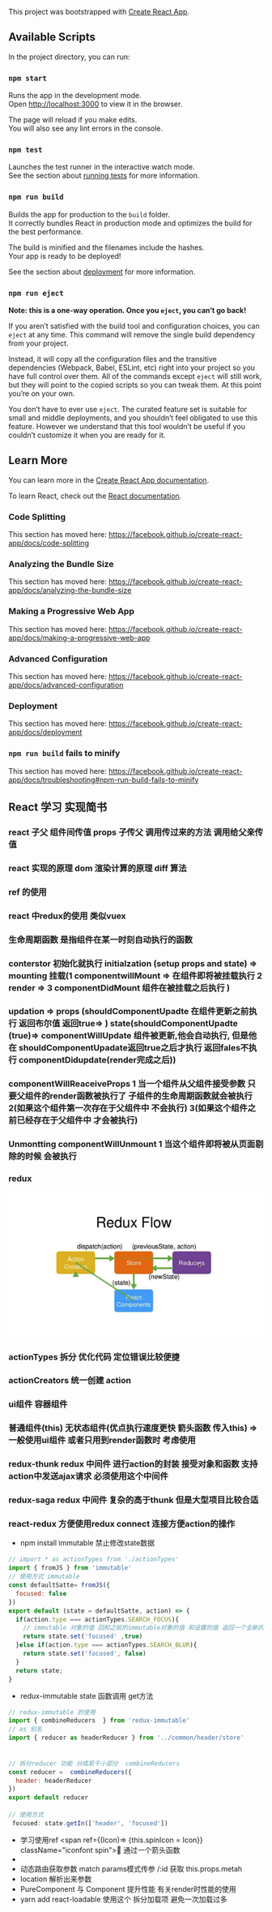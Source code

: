 This project was bootstrapped with [Create React App](https://github.com/facebook/create-react-app).

## Available Scripts

In the project directory, you can run:

### `npm start`

Runs the app in the development mode.<br>
Open [http://localhost:3000](http://localhost:3000) to view it in the browser.

The page will reload if you make edits.<br>
You will also see any lint errors in the console.

### `npm test`

Launches the test runner in the interactive watch mode.<br>
See the section about [running tests](https://facebook.github.io/create-react-app/docs/running-tests) for more information.

### `npm run build`

Builds the app for production to the `build` folder.<br>
It correctly bundles React in production mode and optimizes the build for the best performance.

The build is minified and the filenames include the hashes.<br>
Your app is ready to be deployed!

See the section about [deployment](https://facebook.github.io/create-react-app/docs/deployment) for more information.

### `npm run eject`

**Note: this is a one-way operation. Once you `eject`, you can’t go back!**

If you aren’t satisfied with the build tool and configuration choices, you can `eject` at any time. This command will remove the single build dependency from your project.

Instead, it will copy all the configuration files and the transitive dependencies (Webpack, Babel, ESLint, etc) right into your project so you have full control over them. All of the commands except `eject` will still work, but they will point to the copied scripts so you can tweak them. At this point you’re on your own.

You don’t have to ever use `eject`. The curated feature set is suitable for small and middle deployments, and you shouldn’t feel obligated to use this feature. However we understand that this tool wouldn’t be useful if you couldn’t customize it when you are ready for it.

## Learn More

You can learn more in the [Create React App documentation](https://facebook.github.io/create-react-app/docs/getting-started).

To learn React, check out the [React documentation](https://reactjs.org/).

### Code Splitting

This section has moved here: https://facebook.github.io/create-react-app/docs/code-splitting

### Analyzing the Bundle Size

This section has moved here: https://facebook.github.io/create-react-app/docs/analyzing-the-bundle-size

### Making a Progressive Web App

This section has moved here: https://facebook.github.io/create-react-app/docs/making-a-progressive-web-app

### Advanced Configuration

This section has moved here: https://facebook.github.io/create-react-app/docs/advanced-configuration

### Deployment

This section has moved here: https://facebook.github.io/create-react-app/docs/deployment

### `npm run build` fails to minify

This section has moved here: https://facebook.github.io/create-react-app/docs/troubleshooting#npm-run-build-fails-to-minify
## React 学习  实现简书  
### react 子父 组件间传值 props   子传父 调用传过来的方法 调用给父亲传值

### react 实现的原理  dom 渲染计算的原理   diff  算法

### ref 的使用

### react 中redux的使用  类似vuex   

### 生命周期函数 是指组件在某一时刻自动执行的函数

### conterstor 初始化就执行  initialzation (setup props and state) =>  mounting 挂载(1 componentwillMount => 在组件即将被挂载执行 2 render => 3 componentDidMount 组件在被挂载之后执行 )

### updation  => props (shouldComponentUpadte 在组件更新之前执行 返回布尔值 返回true=> )   state(shouldComponentUpadte (true)=>  componentWillUpdate 组件被更新,他会自动执行, 但是他在 shouldComponentUpadate返回true之后才执行 返回fales不执行   componentDidupdate(render完成之后)) 

### componentWillReaceiveProps 1 当一个组件从父组件接受参数  只要父组件的render函数被执行了 子组件的生命周期函数就会被执行 2(如果这个组件第一次存在于父组件中 不会执行) 3(如果这个组件之前已经存在于父组件中 才会被执行)

### Unmontting   componentWillUnmount 1 当这个组件即将被从页面剔除的时候 会被执行

### redux
![redux](./history/redux.png 'react redux')

### actionTypes 拆分  优化代码  定位错误比较便捷
### actionCreators 统一创建 action

### ui组件 容器组件

### 普通组件(this)   无状态组件(优点执行速度更快 箭头函数  传入this) => 一般使用ui组件  或者只用到render函数时  考虑使用

### redux-thunk   redux 中间件 进行action的封装  接受对象和函数 支持action中发送ajax请求 必须使用这个中间件

### redux-saga  redux 中间件 复杂的高于thunk  但是大型项目比较合适

### react-redux 方便使用redux  connect 连接方便action的操作

- npm install immutable  禁止修改state数据

```javascript
// import * as actionTypes from './actionTypes'
import { fromJS } from 'immutable'
// 使用方式 immutable
const defaultSatte= fromJS({
  focused: false
})
export default (state = defaultSatte, action) => {
  if(action.type === actionTypes.SEARCH_FOCUS){
    // immutable 对象的值 回和之前的immutable对象的值 和设置的值 返回一个全新的对象
    return state.set('focused' ,true)
  }else if(action.type === actionTypes.SEARCH_BLUR){
    return state.set('focused', false)
  }
  return state;
}

```
- redux-immutable   state  函数调用 get方法
```javascript
// redux-immutable 的使用
import { combineReducers  } from 'redux-immutable'
// as 别名
import { reducer as headerReducer } from '../common/header/store'


// 拆分reducer 功能 分成若干小部分  combineReducers
const reducer =  combineReducers({
  header: headerReducer
})
export default reducer

// 使用方式
 focused: state.getIn(['header', 'focused'])
```
- 学习使用ref <span ref={(Icon)=> {this.spinIcon = Icon}} className="iconfont spin">&#xe60e;</span> 通过一个箭头函数
- 
- 动态路由获取参数   match  params模式传参 /:id  获取 this.props.metah
- location 解析出来参数  
- PureComponent  与 Component   提升性能  有关render时性能的使用
- yarn add react-loadable 使用这个 拆分加载项  避免一次加载过多